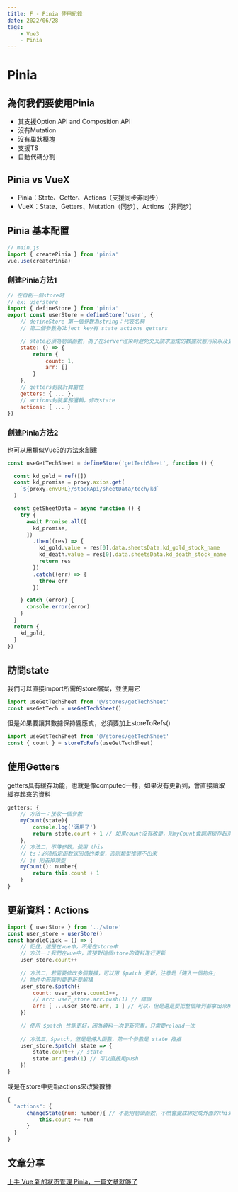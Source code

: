 ```yaml
---
title: F - Pinia 使用紀錄
date: 2022/06/28
tags: 
    - Vue3
    - Pinia
---
```

# Pinia
## 為何我們要使用Pinia

* 其支援Option API and Composition API 
* 沒有Mutation
* 沒有巢狀模塊
* 支援TS
* 自動代碼分割

## Pinia vs VueX

* Pinia：State、Getter、Actions（支援同步非同步）
* VueX：State、Getters、Mutation（同步）、Actions（非同步）

## Pinia 基本配置

```javascript
// main.js
import { createPinia } from 'pinia'
vue.use(createPinia)
```


### 創建Pinia方法1
```javascript
// 在自創一個store時
// ex: userstore
import { defineStore } from 'pinia'
export const userStore = defineStore('user', {
    // defineStore 第一個參數為string：代表名稱
    // 第二個參數為Object key有 state actions getters

    // state必須為箭頭函數，為了在server渲染時避免交叉請求造成的數據狀態污染以及更好的ts support，所以只能是函數
    state: () => {
        return { 
            count: 1,
            arr: []
        }
    },
    // getters封裝計算屬性
    getters: { ... }, 
    // actions封裝業務邏輯，修改state
    actions: { ... }
})
```

### 創建Pinia方法2
也可以用類似Vue3的方法來創建
```javascript
const useGetTechSheet = defineStore('getTechSheet', function () {

  const kd_gold = ref([])
  const kd_promise = proxy.axios.get(
    `${proxy.envURL}/stockApi/sheetData/tech/kd`
  )

  const getSheetData = async function () {
    try {
      await Promise.all([
        kd_promise,
      ])
        .then((res) => {
          kd_gold.value = res[0].data.sheetsData.kd_gold_stock_name
          kd_death.value = res[0].data.sheetsData.kd_death_stock_name
          return res
        })
        .catch((err) => {
          throw err
        })

    } catch (error) {
      console.error(error)
    }
  }
  return {
    kd_gold,
  }
})
```

## 訪問state
我們可以直接import所需的store檔案，並使用它
```javascript
import useGetTechSheet from '@/stores/getTechSheet'
const useGetTech = useGetTechSheet()
```

但是如果要讓其數據保持響應式，必須要加上storeToRefs()
```javascript
import useGetTechSheet from '@/stores/getTechSheet'
const { count } = storeToRefs(useGetTechSheet)
```

## 使用Getters
getters具有緩存功能，也就是像computed一樣，如果沒有更新到，會直接讀取緩存起來的資料
```javascript
getters: {
    // 方法一：接收一個參數
    myCount(state){
        console.log('调用了') 
        return state.count + 1 // 如果count沒有改變，則myCount會調用緩存起來的數值
    },
    // 方法二，不傳参数，使用 this
    // ts：必须指定函数返回值的类型，否则類型推導不出來
    // js 則去掉類型
    myCount(): number{
        return this.count + 1
    }
}
```

## 更新資料：Actions
```javascript
import { userStore } from '../store'
const user_store = userStore()
const handleClick = () => {
    // 記住，這是在vue中，不是在store中
    // 方法一：我們在vue中，直接對這個store的資料進行更新
    user_store.count++
    
    // 方法二，若需要修改多個數據，可以用 $patch 更新，注意是「傳入一個物件」
    // 物件中若陣列要更新要解構
    user_store.$patch({
        count: user_store.count1++,
        // arr: user_store.arr.push(1) // 錯誤
        arr: [ ...user_store.arr, 1 ] // 可以，但是還是要把整個陣列都拿出来解構，没必要
    })
    
    // 使用 $patch 性能更好，因為資料一次更新完畢，只需要reload一次
    
    // 方法三，$patch，但是是傳入函數，第一个參數是 state 推推
    user_store.$patch( state => {
        state.count++ // state
        state.arr.push(1) // 可以直接用push
    })
}
```
或是在store中更新actions來改變數據
```javascript
{
  "actions": {
      changeState(num: number){ // 不能用箭頭函数，不然會變成綁定成外面的this
          this.count += num
      }
  }
}
```

## 文章分享
[上手 Vue 新的状态管理 Pinia，一篇文章就够了](https://segmentfault.com/a/1190000041554023)
